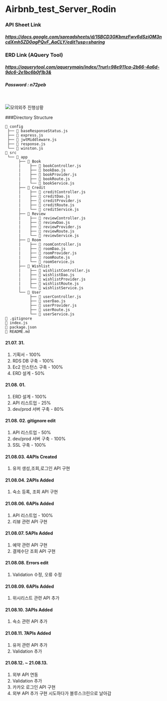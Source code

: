 # Airbnb_test_Server_Rodin

### API Sheet Link
##### https://docs.google.com/spreadsheets/d/1SBCD3GKbmzFwv6dSziOM3ncdXmh5ZD0agPQvF_AaCLY/edit?usp=sharing

### ERD Link (AQuery Tool)
##### https://aquerytool.com/aquerymain/index/?rurl=98e911ca-2b66-4a6d-9dc6-2e1bc6b0f1b3&
##### Password : n72peb
<br/>

![모의외주 진행상황](https://user-images.githubusercontent.com/48585810/129224398-932b4fb0-0132-444f-8dbe-78100e4b6c29.png)
<br/>

###Directory Structure
```
📂 config
 ├── 📄 baseResponseStatus.js
 ├── 📄 express.js
 ├── 📄 jwtMiddleware.js
 ├── 📄 response.js
 └── 📄 winston.js                                      
📂 src
 └── 📂 app           			
      ├── 📂 Book           		
      |    ├── 📄 bookController.js        	
      |    ├── 📄 bookDao.js		
      |    ├── 📄 bookProvider.js		
      |    ├── 📄 bookRoute.js   		 
      |    └── 📄 bookService.js  		 
      ├── 📂 Credit         		
      |    ├── 📄 creditController.js       	
      |    ├── 📄 creditDao.js		
      |    ├── 📄 creditProvider.js   		
      |    ├── 📄 creditRoute.js   		 
      |    └── 📄 creditService.js 	
      ├── 📂 Review         		
      |    ├── 📄 reviewController.js          	
      |    ├── 📄 reviewDao.js 		
      |    ├── 📄 reviewProvider.js   		
      |    ├── 📄 reviewRoute.js   		 
      |    └── 📄 reviewService.js   	
      ├── 📂 Room          		
      |    ├── 📄 roomController.js          	
      |    ├── 📄 roomDao.js 		
      |    ├── 📄 roomProvider.js   		
      |    ├── 📄 roomRoute.js   		 
      |    └── 📄 roomService.js   	
      ├── 📂 Wishlist          	
      |    ├── 📄 wishlistController.js          	
      |    ├── 📄 wishlistDao.js 		
      |    ├── 📄 wishlistProvider.js   	
      |    ├── 📄 wishlistRoute.js   		 
      |    └── 📄 wishlistService.js  
      └── 📂 User          		
           ├── 📄 userController.js          	
           ├── 📄 userDao.js 	
           ├── 📄 userProvider.js   		
           ├── 📄 userRoute.js   		 
           └── 📄 userService.js  
📄 .gitignore                     		
📄 index.js                                                        	 
📄 package.json                      
📄 README.md
```

#### 21.07. 31.
1. 기획서 - 100%
2. RDS DB 구축 - 100%
3. Ec2 인스턴스 구축 - 100%
4. ERD 설계 - 50%
#### 21.08. 01.
1. ERD 설계 - 100%
2. API 리스트업 - 25%
3. dev/prod 서버 구축 - 80%
#### 21.08. 02. gitignore edit
1. API 리스트업 - 50%
2. dev/prod 서버 구축 - 100%
3. SSL 구축 - 100%
#### 21.08.03. 4APIs Created
1. 유저 생성,조회,로그인 API 구현
#### 21.08.04. 2APIs Added
1. 숙소 등록, 조회 API 구현
#### 21.08.06. 6APIs Added
1. API 리스트업 - 100%
2. 리뷰 관련 API 구현
#### 21.08.07. 5APIs Added
1. 예약 관련 API 구현
2. 결제수단 조회 API 구현
#### 21.08.08. Errors edit
1. Validation 수정, 오류 수정
#### 21.08.09. 6APIs Added
1. 위시리스트 관련 API 추가
#### 21.08.10. 3APIs Added
1. 숙소 관련 API 추가
#### 21.08.11. 7APIs Added
1. 유저 관련 API 추가
2. Validation 추가
#### 21.08.12. ~ 21.08.13.
1. 외부 API 연동
2. Validation 추가
3. 카카오 로그인 API 구현
4. 외부 API 추가 구현 시도하다가 블루스크린으로 날아감
